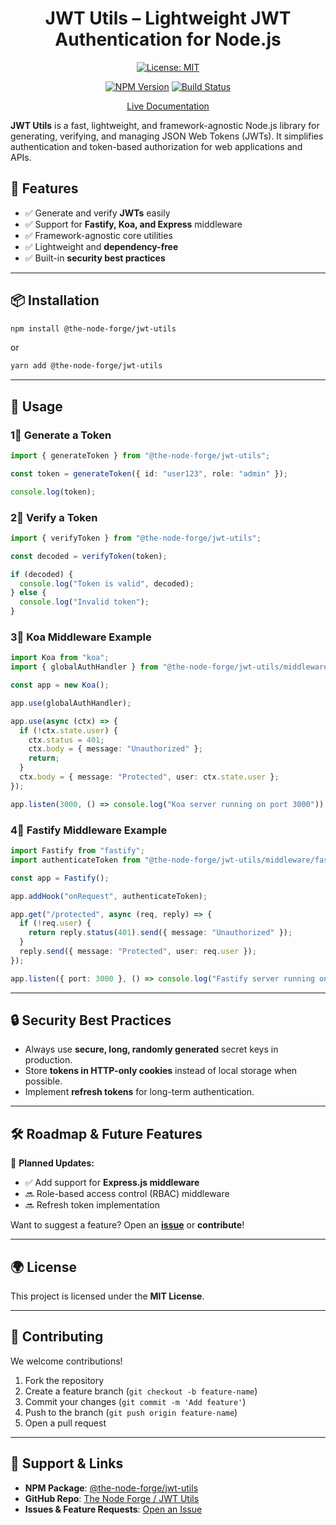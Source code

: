 <div align="center">

# JWT Utils – Lightweight JWT Authentication for Node.js

[![License: MIT](https://img.shields.io/badge/License-MIT-yellow.svg)](https://opensource.org/licenses/MIT)

[![NPM Version](https://img.shields.io/npm/v/@the-node-forge/jwt-utils)](https://www.npmjs.com/package/@the-node-forge/jwt-utils)
[![Build Status](https://img.shields.io/github/actions/workflow/status/the-node-forge/jwt-utils/ci.yaml?branch=main)](https://github.com/The-Node-Forge/jwt-utils/actions)

[Live Documentation](https://the-node-forge.github.io/jwt-utils/)

</div>

**JWT Utils** is a fast, lightweight, and framework-agnostic Node.js library for generating, verifying, and managing JSON Web Tokens (JWTs). It simplifies authentication and token-based authorization for web applications and APIs. 

## **🚀 Features**
- ✅ Generate and verify **JWTs** easily  
- ✅ Support for **Fastify, Koa, and Express** middleware  
- ✅ Framework-agnostic core utilities  
- ✅ Lightweight and **dependency-free**  
- ✅ Built-in **security best practices**  

---

## **📦 Installation**
```sh
npm install @the-node-forge/jwt-utils
```
or
```sh
yarn add @the-node-forge/jwt-utils
```

---

## **🔧 Usage**

### **1⃣ Generate a Token**
```ts
import { generateToken } from "@the-node-forge/jwt-utils";

const token = generateToken({ id: "user123", role: "admin" });

console.log(token);
```

### **2⃣ Verify a Token**
```ts
import { verifyToken } from "@the-node-forge/jwt-utils";

const decoded = verifyToken(token);

if (decoded) {
  console.log("Token is valid", decoded);
} else {
  console.log("Invalid token");
}
```

### **3⃣ Koa Middleware Example**
```ts
import Koa from "koa";
import { globalAuthHandler } from "@the-node-forge/jwt-utils/middleware/koa";

const app = new Koa();

app.use(globalAuthHandler);

app.use(async (ctx) => {
  if (!ctx.state.user) {
    ctx.status = 401;
    ctx.body = { message: "Unauthorized" };
    return;
  }
  ctx.body = { message: "Protected", user: ctx.state.user };
});

app.listen(3000, () => console.log("Koa server running on port 3000"));
```

### **4⃣ Fastify Middleware Example**
```ts
import Fastify from "fastify";
import authenticateToken from "@the-node-forge/jwt-utils/middleware/fastify";

const app = Fastify();

app.addHook("onRequest", authenticateToken);

app.get("/protected", async (req, reply) => {
  if (!req.user) {
    return reply.status(401).send({ message: "Unauthorized" });
  }
  reply.send({ message: "Protected", user: req.user });
});

app.listen({ port: 3000 }, () => console.log("Fastify server running on port 3000"));
```

---

## **🔒 Security Best Practices**
- Always use **secure, long, randomly generated** secret keys in production.
- Store **tokens in HTTP-only cookies** instead of local storage when possible.
- Implement **refresh tokens** for long-term authentication.

---

## **🛠️ Roadmap & Future Features**
📌 **Planned Updates:**  
- ✅ Add support for **Express.js middleware**  
- 🔜 Role-based access control (RBAC) middleware  
- 🔜 Refresh token implementation  

Want to suggest a feature? Open an **[issue](https://github.com/the-node-forge/jwt-utils/issues)** or **contribute**!

---

## **🌍 License**
This project is licensed under the **MIT License**.

---

## **🤝 Contributing**
We welcome contributions!  
1. Fork the repository  
2. Create a feature branch (`git checkout -b feature-name`)  
3. Commit your changes (`git commit -m 'Add feature'`)  
4. Push to the branch (`git push origin feature-name`)  
5. Open a pull request  

---

## **🌟 Support & Links**
- **NPM Package**: [@the-node-forge/jwt-utils](https://www.npmjs.com/package/@the-node-forge/jwt-utils)  
- **GitHub Repo**: [The Node Forge / JWT Utils](https://github.com/the-node-forge/jwt-utils)  
- **Issues & Feature Requests**: [Open an Issue](https://github.com/the-node-forge/jwt-utils/issues)  

